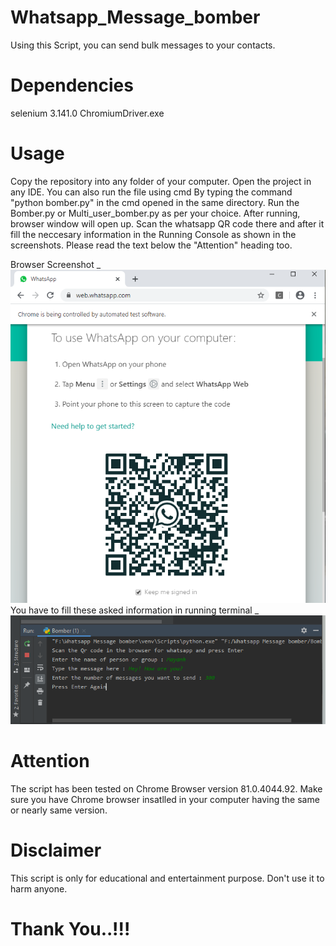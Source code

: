 # Whatsapp_Message_bomber
Using this Script,  you can send bulk messages to your contacts.

# Dependencies
selenium 3.141.0
ChromiumDriver.exe

# Usage
Copy the repository into any folder of your computer. Open the project in any IDE. You can also run the file using cmd
By typing the command "python bomber.py" in the cmd opened in the same directory. Run the Bomber.py or Multi_user_bomber.py
as per your choice. After running, browser window will open up. Scan the whatsapp QR code there and after it fill the neccesary
information in the Running Console as shown in the screenshots. Please read the text below the "Attention" heading too.

Browser Screenshot _
![action](./screenshot.png)
You have to fill these asked information in running terminal _
![action](./screenshot2.png)


# Attention
The script has been tested on Chrome Browser version 81.0.4044.92. Make sure you have Chrome browser insatlled in your computer having
the same or nearly same version.

# Disclaimer
This script is only for educational and entertainment purpose. Don't use it to harm anyone.

# Thank You..!!!

